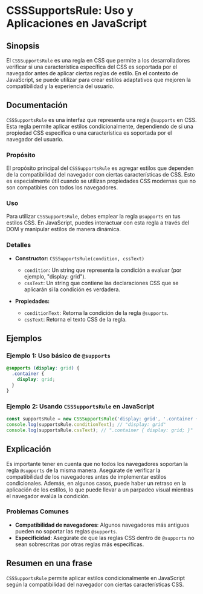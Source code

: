 <!--
Meta Description: # CSSSupportsRule: Uso y Aplicaciones en JavaScript ## Sinopsis El `CSSSupportsRule` es una regla en CSS que permite a los desarrolladores verificar s...
Meta Keywords: css, que, csssupportsrule, regla, estilos
-->

# CSSSupportsRule: Uso y Aplicaciones en JavaScript

## Sinopsis
El `CSSSupportsRule` es una regla en CSS que permite a los desarrolladores verificar si una característica específica del CSS es soportada por el navegador antes de aplicar ciertas reglas de estilo. En el contexto de JavaScript, se puede utilizar para crear estilos adaptativos que mejoren la compatibilidad y la experiencia del usuario.

## Documentación
`CSSSupportsRule` es una interfaz que representa una regla `@supports` en CSS. Esta regla permite aplicar estilos condicionalmente, dependiendo de si una propiedad CSS específica o una característica es soportada por el navegador del usuario.

### Propósito
El propósito principal del `CSSSupportsRule` es agregar estilos que dependen de la compatibilidad del navegador con ciertas características de CSS. Esto es especialmente útil cuando se utilizan propiedades CSS modernas que no son compatibles con todos los navegadores.

### Uso
Para utilizar `CSSSupportsRule`, debes emplear la regla `@supports` en tus estilos CSS. En JavaScript, puedes interactuar con esta regla a través del DOM y manipular estilos de manera dinámica.

### Detalles
- **Constructor:** `CSSSupportsRule(condition, cssText)`
  - `condition`: Un string que representa la condición a evaluar (por ejemplo, "display: grid").
  - `cssText`: Un string que contiene las declaraciones CSS que se aplicarán si la condición es verdadera.
  
- **Propiedades:**
  - `conditionText`: Retorna la condición de la regla `@supports`.
  - `cssText`: Retorna el texto CSS de la regla.

## Ejemplos
### Ejemplo 1: Uso básico de `@supports`
```css
@supports (display: grid) {
  .container {
    display: grid;
  }
}
```

### Ejemplo 2: Usando `CSSSupportsRule` en JavaScript
```javascript
const supportsRule = new CSSSupportsRule('display: grid', '.container { display: grid; }');
console.log(supportsRule.conditionText); // "display: grid"
console.log(supportsRule.cssText); // ".container { display: grid; }"
```

## Explicación
Es importante tener en cuenta que no todos los navegadores soportan la regla `@supports` de la misma manera. Asegúrate de verificar la compatibilidad de los navegadores antes de implementar estilos condicionales. Además, en algunos casos, puede haber un retraso en la aplicación de los estilos, lo que puede llevar a un parpadeo visual mientras el navegador evalúa la condición.

### Problemas Comunes
- **Compatibilidad de navegadores**: Algunos navegadores más antiguos pueden no soportar las reglas `@supports`.
- **Especificidad**: Asegúrate de que las reglas CSS dentro de `@supports` no sean sobrescritas por otras reglas más específicas.

## Resumen en una frase
`CSSSupportsRule` permite aplicar estilos condicionalmente en JavaScript según la compatibilidad del navegador con ciertas características CSS.